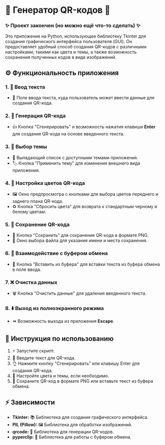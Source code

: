 # 🌟 Генератор QR-кодов 🌟
### ✨ Проект закончен (но можно ещё что-то сделать) ✨
Это приложение на Python, использующее библиотеку Tkinter для создания графического интерфейса пользователя (GUI). Он предоставляет удобный способ создания QR-кодов с различными настройками, такими как цвета и темы, а также возможность сохранения полученных кодов в виде изображений.

## ⚙️ Функциональность приложения

### 1. 🔢 Ввод текста
   - 📝 Поле ввода текста, куда пользователь может ввести данные для создания QR-кода.

### 2. 🎫 Генерация QR-кода
   - 👍 Кнопка "Сгенерировать" и возможность нажатия клавиши **Enter** для создания QR-кода на основе введенного текста.

### 3. 🎨 Выбор темы
   - 🔢 Выпадающий список с доступными темами приложения.
   - 🏷️ Кнопка "Применить тему" для изменения внешнего вида приложения.

### 4. 🔮 Настройка цветов QR-кода
   - 🖼️ Окно предпросмотра с кнопками для выбора цветов переднего и заднего плана QR-кода.
   - ♻️ Кнопка "Сбросить цвета" для возврата к стандартным черному и белому цветам.

### 5. 📂 Сохранение QR-кода
   - 💾 Кнопка "Сохранить" для сохранения QR-кода в формате PNG.
   - 📅 Окно выбора файла для указания имени и места сохранения.

### 6. 💼 Взаимодействие с буфером обмена
   - 📃 Кнопка "Вставить из буфера" для вставки текста из буфера обмена в поле ввода.

### 7. ❌ Очистка данных
   - 🗑️ Кнопка "Очистить данные" для удаления введенного текста.

### 8. ⬇️ Выход из полноэкранного режима
   - ⏪ Возможность выхода из приложения **Escape**.

## 📖 Инструкция по использованию

1. ⚡ Запустите скрипт.
2. 🔄 Введите текст для QR-кода.
3. 👌 Нажмите кнопку "Сгенерировать" или клавишу Enter для создания QR-кода.
4. 🌟 Настройте цвета и темы, если необходимо.
5. 📄 Сохраните QR-код в формате PNG или вставьте текст из буфера обмена.

## ⚡ Зависимости

- **Tkinter:** 📚 Библиотека для создания графического интерфейса.
- **PIL (Pillow):** 🖼️ Библиотека для обработки изображений.
- **qrcode:** 🔮 Библиотека для генерации QR-кодов.
- **pyperclip:** 💌 Библиотека для работы с буфером обмена.


